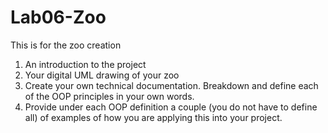 # Lab06-Zoo
This is for the zoo creation

1.  An introduction to the project
2.  Your digital UML drawing of your zoo
3.  Create your own technical documentation. Breakdown and define each of the OOP principles in your own words.
4.  Provide under each OOP definition a couple (you do not have to define all) of examples of how you are applying this into your project.
